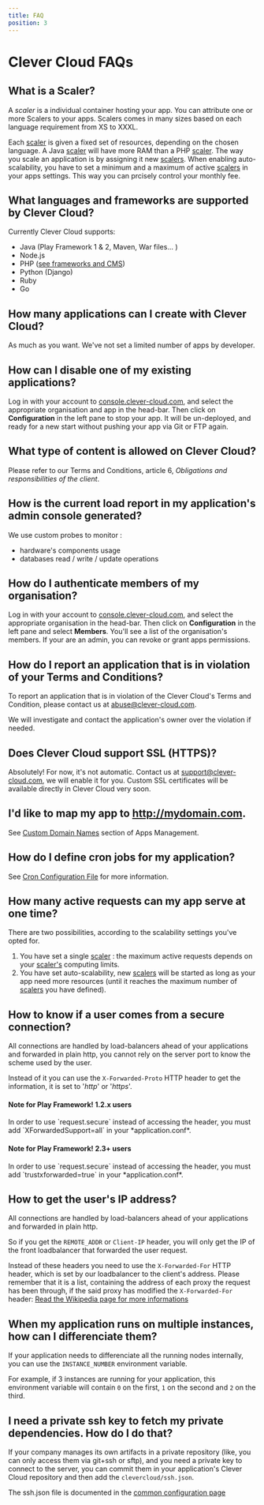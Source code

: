 ```yaml
---
title: FAQ
position: 3
---
```


# Clever Cloud FAQs

## What is a Scaler?

A <dfn id="def-scaler">scaler</dfn> is a individual container hosting your app. You can attribute one or more Scalers to your apps. Scalers comes in many sizes based on each language requirement from XS to XXXL.

Each [scaler](#def-scaler) is given a fixed set of resources, depending on the chosen language. A Java [scaler](#def-scaler) will have more RAM than a PHP [scaler](#def-scaler).
The way you scale an application is by assigning it new [scalers](#def-scaler).
When enabling auto-scalability, you have to set a minimum and a maximum of active [scalers](#def-scaler) in your apps settings. This way you can prcisely control your monthly fee.

## What languages and frameworks are supported by Clever Cloud?

Currently Clever Cloud supports:

* Java (Play Framework 1 & 2, Maven, War files… )
* Node.js
* PHP ([see frameworks and CMS](/php/php-apps/#frameworks-and-cms))
* Python (Django)
* Ruby
* Go

## How many applications can I create with Clever Cloud?

As much as you want. We've not set a limited number of apps by developer.

## How can I disable one of my existing applications?

Log in with your account to [console.clever-cloud.com](https://console.clever-cloud.com), and select the appropriate organisation and app in the head-bar. Then click on **Configuration** in the left pane to stop your app. It will be un-deployed, and ready for a new start without pushing your app via Git or FTP again.

## What type of content is allowed on Clever Cloud?

Please refer to our Terms and Conditions, article 6, *Obligations and responsibilities of the client*.

## How is the current load report in my application's admin console generated?

We use custom probes to monitor :

* hardware's components usage
* databases read / write / update operations

## How do I authenticate members of my organisation?

Log in with your account to [console.clever-cloud.com](https://console.clever-cloud.com), and select the appropriate organisation in the head-bar. Then click on **Configuration** in the left pane and select **Members**. You'll see a list of the organisation's members. If your are an admin, you can revoke or grant apps permissions.

## How do I report an application that is in violation of your Terms and Conditions?

To report an application that is in violation of the Clever Cloud's Terms and Condition, please contact us at <abuse@clever-cloud.com>.

We will investigate and contact the application's owner over the violation if needed.

## Does Clever Cloud support SSL (HTTPS)?

Absolutely! For now, it's not automatic. Contact us at <support@clever-cloud.com>, we will enable it for you. Custom SSL certificates will be available directly in Clever Cloud very soon.

## I'd like to map my app to http://mydomain.com.

See [Custom Domain Names](/admin-console/apps-management/#custom-domain-names) section of Apps Management.

## How do I define cron jobs for my application?

See [Cron Configuration File](/crons/crontab-configuration-file/) for more information.

## How many active requests can my app serve at one time?

There are two possibilities, according to the scalability settings you've opted for.

1. You have set a single [scaler](#def-scaler) : the maximum active requests depends on your [scaler's](#def-scaler) computing limits.
2. You have set auto-scalability, new [scalers](#def-scaler) will be started as long as your app need more resources (until it reaches the maximum number of [scalers](#def-scaler) you have defined).

## How to know if a user comes from a secure connection?

All connections are handled by load-balancers ahead of your applications and forwarded in plain http, you cannot rely on the server port to know the scheme used by the user.

Instead of it you can use the `X-Forwarded-Proto` HTTP header to get the information, it is set to '*http*' or '*https*'.

<div class="alert alert-hot-problems">
   <h4>Note for Play Framework! 1.2.x users</h4>
   <p>In order to use `request.secure` instead of accessing the header, you must add `XForwardedSupport=all` in your *application.conf*.</p>
</div>

<div class="alert alert-hot-problems">
   <h4>Note for Play Framework! 2.3+ users</h4>
   <p>In order to use `request.secure` instead of accessing the header, you must add `trustxforwarded=true` in your *application.conf*.</p>
</div>


## How to get the user's IP address?

All connections are handled by load-balancers ahead of your applications
and forwarded in plain http.

So if you get the `REMOTE_ADDR` or `Client-IP` header, you will only
get the IP of the front loadbalancer that forwarded the user request.

Instead of these headers you need to use the `X-Forwarded-For` HTTP
header, which is set by our loadbalancer to the client's address. Please
remember that it is a list, containing the address of each proxy the request
has been through, if the said proxy has modified the `X-Forwarded-For`
header: [Read the Wikipedia page for more informations](https://en.wikipedia.org/wiki/X-Forwarded-For)

## When my application runs on multiple instances, how can I differenciate them?

If your application needs to differenciate all the running nodes internally,
you can use the `INSTANCE_NUMBER` environment variable.

For example, if 3 instances are running for your application, this environment variable will
contain `0` on the first, `1` on the second and `2` on the third.

## I need a private ssh key to fetch my private dependencies. How do I do that?

If your company manages its own artifacts in a private repository (like, you can only
access them via git+ssh or sftp), and you need a private key to connect to the server, you
can commit them in your application's Clever Cloud repository and then add the
`clevercloud/ssh.json`.

The ssh.json file is documented in the [common configuration page](/clever-cloud-overview/common-application-configuration/#private-ssh-key)
